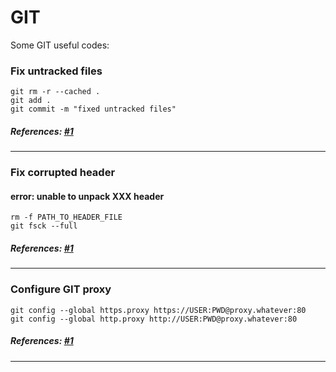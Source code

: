 # **GIT**
Some GIT useful codes:

### Fix untracked files
```GIT
git rm -r --cached .
git add .
git commit -m "fixed untracked files"
```

##### References: [#1](http://stackoverflow.com/a/11451731/1988289)
----------

### Fix corrupted header
#### error: unable to unpack XXX header
```GIT
rm -f PATH_TO_HEADER_FILE
git fsck --full
```

##### References: [#1](http://stackoverflow.com/questions/23725925/git-repository-corrupt-incorrect-header-check-loose-object-is-corrupt)
----------

### Configure GIT proxy
```GIT
git config --global https.proxy https://USER:PWD@proxy.whatever:80
git config --global http.proxy http://USER:PWD@proxy.whatever:80
```

##### References: [#1](http://stackoverflow.com/a/15647280/1988289)
----------
